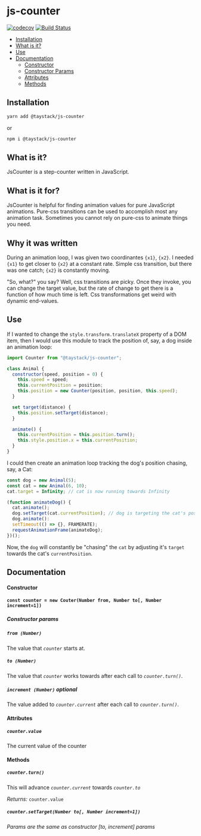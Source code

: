 # js-counter

[![codecov](https://codecov.io/gh/taystack/js-counter/branch/master/graph/badge.svg)](https://codecov.io/gh/taystack/js-counter) [![Build Status](https://travis-ci.org/taystack/js-counter.svg?branch=master)](https://travis-ci.org/taystack/js-counter)

 - [Installation](#insatllation)
 - [What is it?](#what-is-it?)
 - [Use](#use)
 - [Documentation](#documentation)
   - [Constructor](#constructor)
   - [Constructor Params](#constructor-params)
   - [Attributes](#attributes)
   - [Methods](#methods)

## Installation

```bash
yarn add @taystack/js-counter
```

or

```bash
npm i @taystack/js-counter
```

## What is it?

JsCounter is a step-counter written in JavaScript.

## What is it for?

JsCounter is helpful for finding animation values for pure JavaScript animations. Pure-css transitions can be used to accomplish most any animation task. Sometimes you cannot rely on pure-css to animate things you need.

## Why it was written

During an animation loop, I was given two coordinantes `{x1}`, `{x2}`. I needed `{x1}` to get closer to `{x2}` at a constant rate. Simple css transition, but there was one catch; `{x2}` is constantly moving.

"So, what?" you say? Well, css transitions are picky. Once they invoke, you can change the target value, but the rate of change to get there is a function of how much time is left. Css transformations get weird with dynamic end-values.

## Use

If I wanted to change the `style.transform.translateX` property of a DOM item, then I would use this module to track the position of, say, a dog inside an animation loop:

```javascript
import Counter from "@taystack/js-counter";

class Animal {
  constructor(speed, position = 0) {
    this.speed = speed;
    this.currentPosition = position;
    this.position = new Counter(position, position, this.speed);
  }

  set target(distance) {
    this.position.setTarget(distance);
  }

  animate() {
    this.currentPosition = this.position.turn();
    this.style.position.x = this.currentPosition;
  }
}
```

I could then create an animation loop tracking the dog's position chasing, say, a Cat:

```javascript
const dog = new Animal(5);
const cat = new Animal(6, 10);
cat.target = Infinity; // cat is now running towards Infinity

(function animateDog() {
  cat.animate();
  dog.setTarget(cat.currentPosition); // dog is targeting the cat's position
  dog.animate():
  setTimeout(() => {}, FRAMERATE);
  requestAnimationFrame(animateDog);
})();
```

Now, the `dog` will constantly be "chasing" the `cat` by adjusting it's `target` towards the cat's `currentPosition`.

## Documentation

#### Constructor

#### `const counter = new Couter(Number from, Number to[, Number increment=1])`

##### Constructor params

##### `from (Number)`

The value that *`counter`* starts at.

##### `to (Number)`

The value that *`counter`* works towards after each call to *`counter.turn()`*.

##### `increment (Number)` _optional_

The value added to *`counter.current`* after each call to *`counter.turn()`*.

#### Attributes

##### `counter.value`

The current value of the counter

#### Methods

##### `counter.turn()`

This will advance *`counter.current`* towards *`counter.to`*

*Returns:*  `counter.value`

##### `counter.setTarget(Number to[, Number increment=1])`

*Params are the same as constructor [to, increment] params*
